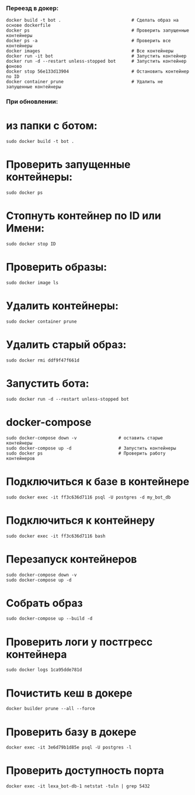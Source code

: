 ### Переезд в докер:
    docker build -t bot .                           # Сделать образ на основе dockerfile
    docker ps                                       # Проверить запущенные контейнеры
    docker ps -a                                    # Проверить все контейнеры
    docker images                                   # Все контейнеры
    docker run -it bot                              # Запустить контейнер
    docker run -d --restart unless-stopped bot      # Запустить контейнер фоново
    docker stop 56e133d13904                        # Остановить контейнер по ID
    docker container prune                          # Удалить не запущенные контейнеры

### При обновлении:
# из папки с ботом:
    sudo docker build -t bot .
# Проверить запущенные контейнеры:
    sudo docker ps
# Стопнуть контейнер по ID или Имени:
    sudo docker stop ID
# Проверить образы:
    sudo docker image ls
# Удалить контейнеры:
    sudo docker container prune
# Удалить старый образ:
    sudo docker rmi ddf9f47f661d
# Запустить бота:
    sudo docker run -d --restart unless-stopped bot

# docker-compose
    sudo docker-compose down -v                # оставить старые контейнеры
    sudo docker-compose up -d                  # Запустить контейнеры
    sudo docker ps                             # Проверить работу контейнеров

# Подключиться к базе в контейнере
    sudo docker exec -it ff3c636d7116 psql -U postgres -d my_bot_db

# Подключиться к контейнеру
    sudo docker exec -it ff3c636d7116 bash

# Перезапуск контейнеров
    sudo docker-compose down -v
    sudo docker-compose up -d

# Собрать образ
    sudo docker-compose up --build -d

# Проверить логи у постгресс контейнера 
    sudo docker logs 1ca95dde781d

# Почистить кеш в докере
    docker builder prune --all --force

# Проверить базу в докере
    docker exec -it 3e6d79b1d85e psql -U postgres -l

# Проверить доступность порта
    docker exec -it lexa_bot-db-1 netstat -tuln | grep 5432
